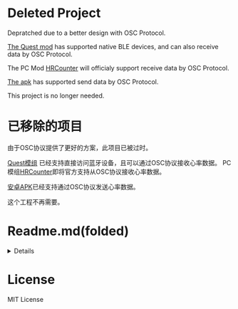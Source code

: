 # Deleted Project

Depratched due to a better design with OSC Protocol.

[The Quest mod](https://github.com/frto027/HeartBeatLanClientBSQuest) has supported native BLE devices, and can also receive data by OSC Protocol.

The PC Mod [HRCounter](https://github.com/qe201020335/HRCounter) will officialy support receive data by OSC Protocol.

[The apk](https://github.com/frto027/HeartbeatLanServer) has supported send data by OSC Protocol.

This project is no longer needed.

# 已移除的项目

由于OSC协议提供了更好的方案，此项目已被过时。

[Quest模组](https://github.com/frto027/HeartBeatLanClientBSQuest) 已经支持直接访问蓝牙设备，且可以通过OSC协议接收心率数据。
PC模组[HRCounter](https://github.com/qe201020335/HRCounter)即将官方支持从OSC协议接收心率数据。

[安卓APK](https://github.com/frto027/HeartbeatLanServer)已经支持通过OSC协议发送心率数据。

这个工程不再需要。

# Readme.md(folded)

<details>
    
# HeartbeatLanReceiver

[中文](README.cn.md)

Receive heartrate via UDP LAN, and do more things.

# Fast setup for BeatSaber(PCVR)

TLDR all steps are...

1. Open the heartrate BLE device
2. Open Android APP
3. Open the Desktop APP
4. Open the game

Do the following thing for the first setup.

1. Pair your BLE Heartrate devices with your Andorid phone.
2. Ensure the android device and your computer connect to same network.
3. Install and open the Android app, select the heart devices you want broadcast.
4. In your computer, install and open this app.
5. (Optional)Open [the web browser](http://127.0.0.1:8842) to see all datas form BLE devices.
6. Install HRCounter mod for your beatsaber game, and use the config file. A pre configured mod is included in the software.
7. play the game.

The config file:
```json
{"DataSource":"WebRequest","FeedLink":"http://127.0.0.1:8842/heart"}
```

everything works fine. It will work fine. I trust it!

# Fast setup for BeatSaber(Quest)

[Please use this mod](https://github.com/frto027/HeartBeatLanClientBSQuest)!

# What it does

```mermaid
graph TD;
    POLAR_H10[Polar H10]
    SMART_WATCH[Shart watch, broadcast heartrate]
    BLE_DEV[other BLE heartrate devs]
    PHONE[sender, phone, android apk]
    BEATSABER[receiver, beatsaber quest mod]
    PCAPP[receiver,a webpage server <b>YOU ARE HERE</b>]
    BEATSABER_PC[Beatsaber PC game with HRCounter mod]
    BROWSER[browser to view config and datas]

    POLAR_H10--bluetooth-->PHONE;
    SMART_WATCH--bluetooth-->PHONE;
    BLE_DEV--bluetooth-->PHONE;
    PHONE--LAN-->BEATSABER;
    PHONE--LAN-->PCAPP;
    PHONE--LAN-->...;

    PCAPP--127.0.0.1:xxxx-->BROWSER;
    PCAPP--HRCounter protocol-->BEATSABER_PC;
    PCAPP--a web ui TODO-->OBS

```
- [Android phone](https://github.com/frto027/HeartbeatLanServer/releases/latest) apk download here
- [HRCounter](https://github.com/qe201020335/HRCounter) A fast config generator is included in this software.

The broadcast only used for server-pair. It is all private UDP connection if you turn off it after paried.

TODO List:

- ~~make port number configurable~~ make a [issue](https://github.com/frto027/HeartbeatLanClient/issues) if anybody need this feature
- a beautiful heart ui for OBS
- maybe support other games
</details>

# License

MIT License
